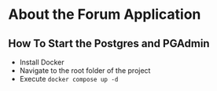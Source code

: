 # About the Forum Application 

## How To Start the Postgres and PGAdmin
- Install Docker 
- Navigate to the root folder of the project
- Execute ```docker compose up -d```
